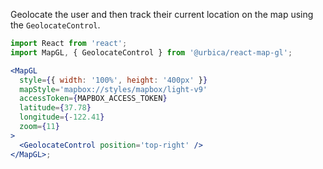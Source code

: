 Geolocate the user and then track their current location on the map using the `GeolocateControl`.

```jsx
import React from 'react';
import MapGL, { GeolocateControl } from '@urbica/react-map-gl';

<MapGL
  style={{ width: '100%', height: '400px' }}
  mapStyle='mapbox://styles/mapbox/light-v9'
  accessToken={MAPBOX_ACCESS_TOKEN}
  latitude={37.78}
  longitude={-122.41}
  zoom={11}
>
  <GeolocateControl position='top-right' />
</MapGL>;
```
